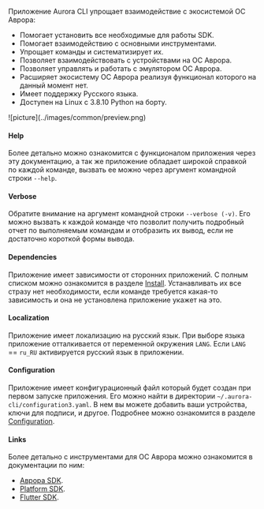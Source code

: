 Приложение Aurora CLI упрощает взаимодействие с экосистемой ОС Аврора:

- Помогает установить все необходимые для работы SDK.
- Помогает взаимодействию с основными инструментами.
- Упрощает команды и систематизирует их.
- Позволяет взаимодействовать с устройствами на ОС Аврора.
- Позволяет управлять и работать с эмулятором ОС Аврора.
- Расширяет экосистему ОС Аврора реализуя функционал которого на данный момент нет.
- Имеет поддержку Русского языка.
- Доступен на Linux c 3.8.10 Python на борту.

<picture>
    ![picture](../images/common/preview.png)
</picture>

#### Help

Более детально можно ознакомится с функционалом приложения через эту документацию,
а так же приложение обладает широкой справкой по каждой команде,
вызвать ее можно через аргумент командной строки `--help`.

#### Verbose

Обратите внимание на аргумент командной строки `--verbose (-v)`.
Его можно вызвать к каждой команде что позволит получить подробный отчет
по выполняемым командам и отобразить их вывод,
если не достаточно короткой формы вывода.

#### Dependencies

Приложение имеет зависимости от сторонних приложений.
С полным списком можно ознакомится в разделе [Install](../install.md/#dependencies).
Устанавливать их все стразу нет необходимости, если команде требуется какая-то зависимость и она не установлена приложение укажет на это.

#### Localization

Приложение имеет локализацию на русский язык.
При выборе языка приложение отталкивается от переменной окружения `LANG`.
Если `LANG` == `ru_RU` активируется русский язык в приложении.

#### Configuration

Приложение имеет конфигурационный файл который будет создан при первом запуске приложения.
Его можно найти в директории `~/.aurora-cli/configuration3.yaml`.
В нем вы можете добавить ваши устройства, ключи для подписи, и другое.
Подробнее можно ознакомится в разделе [Configuration](../config.md).

#### Links

Более детально с инструментами для ОС Аврора можно ознакомится в документации по ним:

- [Аврора SDK](https://developer.auroraos.ru/doc/software_development/sdk).
- [Platform SDK](https://developer.auroraos.ru/doc/software_development/psdk).
- [Flutter SDK](https://omprussia.gitlab.io/flutter/flutter).
